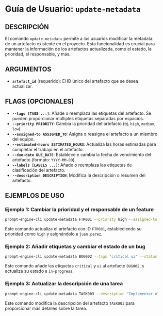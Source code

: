# Guía de Usuario: `update-metadata`

## DESCRIPCIÓN

El comando `update-metadata` permite a los usuarios modificar la metadata de un artefacto existente en el proyecto. Esta funcionalidad es crucial para mantener la información de los artefactos actualizada, como el estado, la prioridad, el responsable, y más.

## ARGUMENTOS

- **`artefact_id`** (requerido): El ID único del artefacto que se desea actualizar.

## FLAGS (OPCIONALES)

- **`--tags [TAGS ...]`**: Añade o reemplaza las etiquetas del artefacto. Se pueden proporcionar múltiples etiquetas separadas por espacios.
- **`--priority PRIORITY`**: Cambia la prioridad del artefacto (ej. `high`, `medium`, `low`).
- **`--assigned-to ASSIGNED_TO`**: Asigna o reasigna el artefacto a un miembro del equipo.
- **`--estimated-hours ESTIMATED_HOURS`**: Actualiza las horas estimadas para completar el trabajo en el artefacto.
- **`--due-date DUE_DATE`**: Establece o cambia la fecha de vencimiento del artefacto (formato: `YYYY-MM-DD`).
- **`--labels [LABELS ...]`**: Añade o reemplaza las etiquetas de clasificación del artefacto.
- **`--description DESCRIPTION`**: Modifica la descripción o resumen del artefacto.

## EJEMPLOS DE USO

### Ejemplo 1: Cambiar la prioridad y el responsable de un feature

```bash
prompt-engine-cli update-metadata FTR001 --priority high --assigned-to juan.perez
```

Este comando actualiza el artefacto con ID `FTR001`, estableciendo su prioridad como `high` y asignándolo a `juan.perez`.

### Ejemplo 2: Añadir etiquetas y cambiar el estado de un bug

```bash
prompt-engine-cli update-metadata BUG002 --tags "critical ui" --status "in-progress"
```

Este comando añade las etiquetas `critical` y `ui` al artefacto `BUG002`, y actualiza su estado a `in-progress`.

### Ejemplo 3: Actualizar la descripción de una tarea

```bash
prompt-engine-cli update-metadata TASK003 --description "Implementar el nuevo sistema de caché en el backend"
```

Este comando modifica la descripción del artefacto `TASK003` para proporcionar más detalles sobre la tarea.

